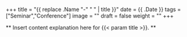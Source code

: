 +++
title =  "{{ replace .Name "-" " " | title }}"
date = {{ .Date }}
tags = ["Seminar","Conference"]
image = ""
draft = false
weight = ""
+++

** Insert content explanation here for {{< param title >}}. **
